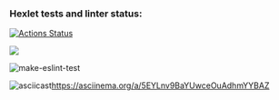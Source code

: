 ### Hexlet tests and linter status:
[![Actions Status](https://github.com/flickystyle/frontend-project-lvl1/workflows/hexlet-check/badge.svg)](https://github.com/flickystyle/frontend-project-lvl1/actions)

<a href="https://codeclimate.com/github/codeclimate/codeclimate/maintainability"><img src="https://api.codeclimate.com/v1/badges/a99a88d28ad37a79dbf6/maintainability" /></a>

![make-eslint-test](https://github.com/flickystyle/frontend-project-lvl1/actions/workflows/make-eslint-test.yml/badge.svg)

![asciicast](https://asciinema.org/a/5EYLnv9BaYUwceOuAdhmYYBAZ)https://asciinema.org/a/5EYLnv9BaYUwceOuAdhmYYBAZ